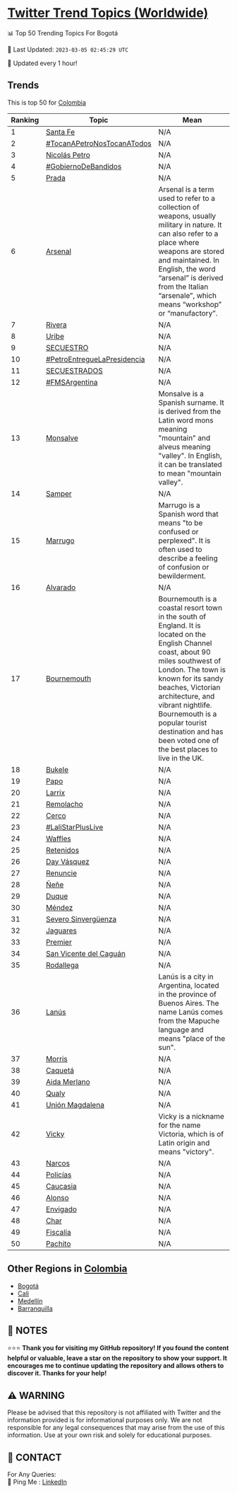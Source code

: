 [Twitter Trend Topics (Worldwide)](https://github.com/ErcinDedeoglu/Twitter-Trend-Topics)
==========


📊 Top 50 Trending Topics For Bogotá

📆 Last Updated: `2023-03-05 02:45:29 UTC`

🔧 Updated every 1 hour!


## Trends

This is top 50 for [Colombia](</Colombia>)

| Ranking | Topic | Mean |
| ------- | ------------ | ------------ |
| 1 | [Santa Fe](http://twitter.com/search?q=Santa+Fe) | N/A |
| 2 | [#TocanAPetroNosTocanATodos](http://twitter.com/search?q=%23TocanAPetroNosTocanATodos) | N/A |
| 3 | [Nicolás Petro](http://twitter.com/search?q=Nicol%c3%a1s+Petro) | N/A |
| 4 | [#GobiernoDeBandidos](http://twitter.com/search?q=%23GobiernoDeBandidos) | N/A |
| 5 | [Prada](http://twitter.com/search?q=Prada) | N/A |
| 6 | [Arsenal](http://twitter.com/search?q=Arsenal) | Arsenal is a term used to refer to a collection of weapons, usually military in nature. It can also refer to a place where weapons are stored and maintained. In English, the word “arsenal” is derived from the Italian “arsenale”, which means “workshop” or “manufactory”. |
| 7 | [Rivera](http://twitter.com/search?q=Rivera) | N/A |
| 8 | [Uribe](http://twitter.com/search?q=Uribe) | N/A |
| 9 | [SECUESTRO](http://twitter.com/search?q=SECUESTRO) | N/A |
| 10 | [#PetroEntregueLaPresidencia](http://twitter.com/search?q=%23PetroEntregueLaPresidencia) | N/A |
| 11 | [SECUESTRADOS](http://twitter.com/search?q=SECUESTRADOS) | N/A |
| 12 | [#FMSArgentina](http://twitter.com/search?q=%23FMSArgentina) | N/A |
| 13 | [Monsalve](http://twitter.com/search?q=Monsalve) | Monsalve is a Spanish surname. It is derived from the Latin word mons meaning "mountain" and alveus meaning "valley". In English, it can be translated to mean "mountain valley". |
| 14 | [Samper](http://twitter.com/search?q=Samper) | N/A |
| 15 | [Marrugo](http://twitter.com/search?q=Marrugo) | Marrugo is a Spanish word that means "to be confused or perplexed". It is often used to describe a feeling of confusion or bewilderment. |
| 16 | [Alvarado](http://twitter.com/search?q=Alvarado) | N/A |
| 17 | [Bournemouth](http://twitter.com/search?q=Bournemouth) | Bournemouth is a coastal resort town in the south of England. It is located on the English Channel coast, about 90 miles southwest of London. The town is known for its sandy beaches, Victorian architecture, and vibrant nightlife. Bournemouth is a popular tourist destination and has been voted one of the best places to live in the UK. |
| 18 | [Bukele](http://twitter.com/search?q=Bukele) | N/A |
| 19 | [Papo](http://twitter.com/search?q=Papo) | N/A |
| 20 | [Larrix](http://twitter.com/search?q=Larrix) | N/A |
| 21 | [Remolacho](http://twitter.com/search?q=Remolacho) | N/A |
| 22 | [Cerco](http://twitter.com/search?q=Cerco) | N/A |
| 23 | [#LaliStarPlusLive](http://twitter.com/search?q=%23LaliStarPlusLive) | N/A |
| 24 | [Waffles](http://twitter.com/search?q=Waffles) | N/A |
| 25 | [Retenidos](http://twitter.com/search?q=Retenidos) | N/A |
| 26 | [Day Vásquez](http://twitter.com/search?q=Day+V%c3%a1squez) | N/A |
| 27 | [Renuncie](http://twitter.com/search?q=Renuncie) | N/A |
| 28 | [Ñeñe](http://twitter.com/search?q=%c3%91e%c3%b1e) | N/A |
| 29 | [Duque](http://twitter.com/search?q=Duque) | N/A |
| 30 | [Méndez](http://twitter.com/search?q=M%c3%a9ndez) | N/A |
| 31 | [Severo Sinvergüenza](http://twitter.com/search?q=Severo+Sinverg%c3%bcenza) | N/A |
| 32 | [Jaguares](http://twitter.com/search?q=Jaguares) | N/A |
| 33 | [Premier](http://twitter.com/search?q=Premier) | N/A |
| 34 | [San Vicente del Caguán](http://twitter.com/search?q=San+Vicente+del+Cagu%c3%a1n) | N/A |
| 35 | [Rodallega](http://twitter.com/search?q=Rodallega) | N/A |
| 36 | [Lanús](http://twitter.com/search?q=Lan%c3%bas) | Lanús is a city in Argentina, located in the province of Buenos Aires. The name Lanús comes from the Mapuche language and means "place of the sun". |
| 37 | [Morris](http://twitter.com/search?q=Morris) | N/A |
| 38 | [Caquetá](http://twitter.com/search?q=Caquet%c3%a1) | N/A |
| 39 | [Aida Merlano](http://twitter.com/search?q=Aida+Merlano) | N/A |
| 40 | [Qualy](http://twitter.com/search?q=Qualy) | N/A |
| 41 | [Unión Magdalena](http://twitter.com/search?q=Uni%c3%b3n+Magdalena) | N/A |
| 42 | [Vicky](http://twitter.com/search?q=Vicky) | Vicky is a nickname for the name Victoria, which is of Latin origin and means "victory". |
| 43 | [Narcos](http://twitter.com/search?q=Narcos) | N/A |
| 44 | [Policías](http://twitter.com/search?q=Polic%c3%adas) | N/A |
| 45 | [Caucasia](http://twitter.com/search?q=Caucasia) | N/A |
| 46 | [Alonso](http://twitter.com/search?q=Alonso) | N/A |
| 47 | [Envigado](http://twitter.com/search?q=Envigado) | N/A |
| 48 | [Char](http://twitter.com/search?q=Char) | N/A |
| 49 | [Fiscalía](http://twitter.com/search?q=Fiscal%c3%ada) | N/A |
| 50 | [Pachito](http://twitter.com/search?q=Pachito) | N/A |



## Other Regions in [Colombia](</Colombia>)

* [Bogotá](</Colombia/Bogotá.md>)
* [Cali](</Colombia/Cali.md>)
* [Medellín](</Colombia/Medellín.md>)
* [Barranquilla](</Colombia/Barranquilla.md>)



## 📝 NOTES

⭐⭐⭐ **Thank you for visiting my GitHub repository! If you found the content helpful or valuable, leave a star on the repository to show your support. It encourages me to continue updating the repository and allows others to discover it. Thanks for your help!**


## ⚠️ WARNING

Please be advised that this repository is not affiliated with Twitter and the information provided is for informational purposes only. We are not responsible for any legal consequences that may arise from the use of this information. Use at your own risk and solely for educational purposes.


## 📨 CONTACT

 For Any Queries:  
            🏓 Ping Me : [LinkedIn](https://www.linkedin.com/in/ercindedeoglu/)
